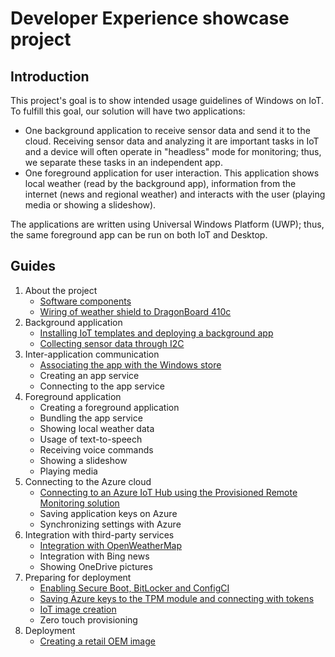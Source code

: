 # Developer Experience showcase project

## Introduction

This project's goal is to show intended usage guidelines of Windows on IoT. To fulfill this goal, our solution will have two applications:

* One background application to receive sensor data and send it to the cloud. Receiving sensor data and analyzing it are important tasks in IoT and a device will often operate in "headless" mode for monitoring; thus, we separate these tasks in an independent app.
* One foreground application for user interaction. This application shows local weather (read by the background app), information from the internet (news and regional weather) and interacts with the user (playing media or showing a slideshow).

The applications are written using Universal Windows Platform (UWP); thus, the same foreground app can be run on both IoT and Desktop.

## Guides

1. About the project
    * [Software components](SoftwareComponents.md)
    * [Wiring of weather shield to DragonBoard 410c](Wiring/README.md)
2. Background application
    * [Installing IoT templates and deploying a background app](Background/Installation/README.md)
    * [Collecting sensor data through I2C](Background/Sensing/README.md)
3. Inter-application communication
    * [Associating the app with the Windows store](StoreDeployment/README.md)
    * Creating an app service
    * Connecting to the app service
4. Foreground application
    * Creating a foreground application
    * Bundling the app service
    * Showing local weather data
    * Usage of text-to-speech
    * Receiving voice commands
    * Showing a slideshow
    * Playing media
5. Connecting to the Azure cloud
    * [Connecting to an Azure IoT Hub using the Provisioned Remote Monitoring solution](Azure/IoTHubProvisionedSolution)
    * Saving application keys on Azure
    * Synchronizing settings with Azure
6. Integration with third-party services
    * [Integration with OpenWeatherMap](OpenWeatherMapsIntegration.md)
    * Integration with Bing news
    * Showing OneDrive pictures
7. Preparing for deployment
    * [Enabling Secure Boot, BitLocker and ConfigCI](Security/README.md)
    * [Saving Azure keys to the TPM module and connecting with tokens](Security/TPM/README.md)
    * [IoT image creation](ImageCreation/README.md)
    * Zero touch provisioning
8. Deployment
    * [Creating a retail OEM image](ImageCreation/Retail/README.md)
